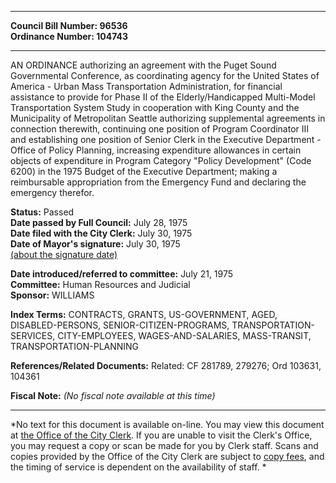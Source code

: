 * * * * *  
  
**Council Bill Number: [](#h0)[](#h2)96536**   
**Ordinance Number: 104743**  
  
* * * * *  
  
AN ORDINANCE authorizing an agreement with the Puget Sound Governmental Conference, as coordinating agency for the United States of America - Urban Mass Transportation Administration, for financial assistance to provide for Phase II of the Elderly/Handicapped Multi-Model Transportation System Study in cooperation with King County and the Municipality of Metropolitan Seattle authorizing supplemental agreements in connection therewith, continuing one position of Program Coordinator III and establishing one position of Senior Clerk in the Executive Department - Office of Policy Planning, increasing expenditure allowances in certain objects of expenditure in Program Category "Policy Development" (Code 6200) in the 1975 Budget of the Executive Department; making a reimbursable appropriation from the Emergency Fund and declaring the emergency therefor.  
  
**Status:** Passed   
**Date passed by Full Council:** July 28, 1975   
**Date filed with the City Clerk:** July 30, 1975   
**Date of Mayor's signature:** July 30, 1975   
[(about the signature date)](/~public/approvaldate.htm)   
  
  
**Date introduced/referred to committee:** July 21, 1975   
**Committee:** Human Resources and Judicial   
**Sponsor:** WILLIAMS   
  
**Index Terms:** CONTRACTS, GRANTS, US-GOVERNMENT, AGED, DISABLED-PERSONS, SENIOR-CITIZEN-PROGRAMS, TRANSPORTATION-SERVICES, CITY-EMPLOYEES, WAGES-AND-SALARIES, MASS-TRANSIT, TRANSPORTATION-PLANNING  
  
**References/Related Documents:** Related: CF 281789, 279276; Ord 103631, 104361  
  
**Fiscal Note:** *(No fiscal note available at this time)*  
  
* * * * *  
  
*No text for this document is available on-line. You may view this document at [the Office of the City Clerk](http://www.seattle.gov/leg/clerk/contactUs.htm). If you are unable to visit the Clerk's Office, you may request a copy or scan be made for you by Clerk staff. Scans and copies provided by the Office of the City Clerk are subject to [copy fees](http://clerk.seattle.gov/~public/clerkfees.htm), and the timing of service is dependent on the availability of staff. *  
  
  
